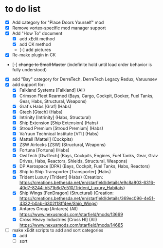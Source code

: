 # to do list

- [X] Add category for "Place Doors Yourself" mod
- [X] Remove vortex-specific mod manager support
- [X] Add "How To" document
    - [X] add xEdit method
    - [X] add CK method
    - [-] add pictures
- [X] Re-make plugin in CK
- [-] ~~change to Small Master~~ (indefinite hold until load order behavior is fully understood)
- [X] add "Bay" category for DerreTech, DerreTech Legacy Redux, Varuunsev
- [X] add support for:
    - [X] Falkland Systems [Falkland] (All)
    - [X] Crimson Fleet Rearmed (Bays, Cargo, Cockpit, Docker, Fuel Tanks, Gear, Habs, Structural, Weapons)
    - [X] Graf's Habs [Graf] (Habs)
    - [X] Gtech [Gtech] (Habs)
    - [X] Intrinity [Intrinity] (Habs, Structural)
    - [X] Ship Extension [Ship Extension] (Habs)
    - [X] Stroud Premium [Stroud Premium] (Habs)
    - [X] Va'ruun Technical Institute [VTI] (Habs)
    - [X] Mattell [Mattell] (Cockpits)
    - [X] ZSW Airlocks [ZSW] (Structural, Weapons)
    - [X] Fortuna [Fortuna] (Habs)
    - [X] OwlTech [OwlTech] (Bays, Cockpits, Engines, Fuel Tanks, Gear, Grav Drives, Habs, Reactors, Shields, Structural, Weapons)
    - [X] DP Aerospace  [DPA] (Bays, Cockpit, Fuel Tanks, Habs, Reactors)
    - [X] Ship to Ship Transporter [Transporter] (Habs)
    - [X] Trident Luxury [Trident] (Habs) (Creation: https://creations.bethesda.net/en/starfield/details/e9c8a803-6316-40d7-8244-b571b6d7e510/Trident_Luxury_Habitats)
    - [X] Ship Wings [FenDragon] (Structural) (Creation: https://creations.bethesda.net/en/starfield/details/369ec096-4e51-4332-b0ab-6302f18ff4ee/Ship_Wings)
    - [X] Antares Group [Antares] (All) https://www.nexusmods.com/starfield/mods/13669
    - [X] Cross Heavy Industries [Cross HI] (All) https://www.nexusmods.com/starfield/mods/14685
- [ ] make xEdit scripts to add and sort categories
    - [X] add
    - [ ] sort
